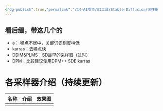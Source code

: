 ```yaml
---
{"dg-publish":true,"permalink":"/14-AI项目/AI工具/Stable Diffusion/采样器/","dgPassFrontmatter":true,"created":"2024-01-15T09:24:08.663+08:00","updated":"2024-01-22T09:37:33.000+08:00"}
---
```



## 看后缀，带这几个的
- a： 噪点不居中，关键词识别度稍低
- karras：去噪点快
- DDIM&PLMS：SD最早的采样器（过时）
- DPM：比较建议使用DPM++ SDE karras


# 各采样器介绍（持续更新）
| 名称 | 介绍 | 效果图 |
| ---- | ---- | ---- |
|  |  |  |
